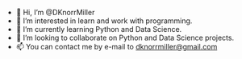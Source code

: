 - 👋 Hi, I’m @DKnorrMiller
- 👀 I’m interested in learn and work with programming.
- 🌱 I’m currently learning Python and Data Science.
- 💞️ I’m looking to collaborate on Python and Data Science projects.
- 📫 You can contact me by e-mail to dknorrmiller@gmail.com

<!---
DKnorrMiller/DKnorrMiller is a ✨ special ✨ repository because its `README.md` (this file) appears on your GitHub profile.
You can click the Preview link to take a look at your changes.
--->

